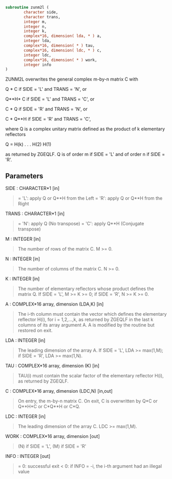 ```fortran
subroutine zunm2l (
        character side,
        character trans,
        integer m,
        integer n,
        integer k,
        complex*16, dimension( lda, * ) a,
        integer lda,
        complex*16, dimension( * ) tau,
        complex*16, dimension( ldc, * ) c,
        integer ldc,
        complex*16, dimension( * ) work,
        integer info
)
```

ZUNM2L overwrites the general complex m-by-n matrix C with

Q \* C  if SIDE = 'L' and TRANS = 'N', or

Q\*\*H\* C  if SIDE = 'L' and TRANS = 'C', or

C \* Q  if SIDE = 'R' and TRANS = 'N', or

C \* Q\*\*H if SIDE = 'R' and TRANS = 'C',

where Q is a complex unitary matrix defined as the product of k
elementary reflectors

Q = H(k) . . . H(2) H(1)

as returned by ZGEQLF. Q is of order m if SIDE = 'L' and of order n
if SIDE = 'R'.

## Parameters
SIDE : CHARACTER\*1 [in]
> = 'L': apply Q or Q\*\*H from the Left
> = 'R': apply Q or Q\*\*H from the Right

TRANS : CHARACTER\*1 [in]
> = 'N': apply Q  (No transpose)
> = 'C': apply Q\*\*H (Conjugate transpose)

M : INTEGER [in]
> The number of rows of the matrix C. M >= 0.

N : INTEGER [in]
> The number of columns of the matrix C. N >= 0.

K : INTEGER [in]
> The number of elementary reflectors whose product defines
> the matrix Q.
> If SIDE = 'L', M >= K >= 0;
> if SIDE = 'R', N >= K >= 0.

A : COMPLEX\*16 array, dimension (LDA,K) [in]
> The i-th column must contain the vector which defines the
> elementary reflector H(i), for i = 1,2,...,k, as returned by
> ZGEQLF in the last k columns of its array argument A.
> A is modified by the routine but restored on exit.

LDA : INTEGER [in]
> The leading dimension of the array A.
> If SIDE = 'L', LDA >= max(1,M);
> if SIDE = 'R', LDA >= max(1,N).

TAU : COMPLEX\*16 array, dimension (K) [in]
> TAU(i) must contain the scalar factor of the elementary
> reflector H(i), as returned by ZGEQLF.

C : COMPLEX\*16 array, dimension (LDC,N) [in,out]
> On entry, the m-by-n matrix C.
> On exit, C is overwritten by Q\*C or Q\*\*H\*C or C\*Q\*\*H or C\*Q.

LDC : INTEGER [in]
> The leading dimension of the array C. LDC >= max(1,M).

WORK : COMPLEX\*16 array, dimension [out]
> (N) if SIDE = 'L',
> (M) if SIDE = 'R'

INFO : INTEGER [out]
> = 0: successful exit
> < 0: if INFO = -i, the i-th argument had an illegal value
